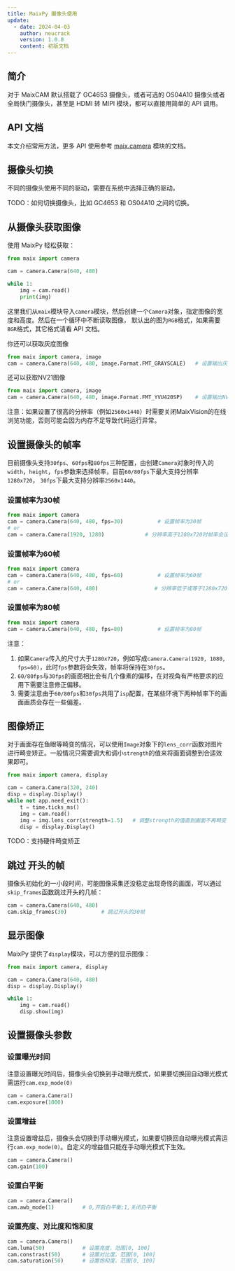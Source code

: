 ```yaml
---
title: MaixPy 摄像头使用
update:
  - date: 2024-04-03
    author: neucrack
    version: 1.0.0
    content: 初版文档
---
```



## 简介

对于 MaixCAM 默认搭载了 GC4653 摄像头，或者可选的 OS04A10 摄像头或者全局快门摄像头，甚至是 HDMI 转 MIPI 模块，都可以直接用简单的 API 调用。

## API 文档

本文介绍常用方法，更多 API 使用参考 [maix.camera](/api/maix/camera.html) 模块的文档。

## 摄像头切换

不同的摄像头使用不同的驱动，需要在系统中选择正确的驱动。

TODO：如何切换摄像头，比如 GC4653 和 OS04A10 之间的切换。


## 从摄像头获取图像

使用 MaixPy 轻松获取：
```python
from maix import camera

cam = camera.Camera(640, 480)

while 1:
    img = cam.read()
    print(img)
```

这里我们从`maix`模块导入`camera`模块，然后创建一个`Camera`对象，指定图像的宽度和高度。然后在一个循环中不断读取图像， 默认出的图为`RGB`格式，如果需要`BGR`格式，其它格式请看 API 文档。

你还可以获取灰度图像

```python
from maix import camera, image
cam = camera.Camera(640, 480, image.Format.FMT_GRAYSCALE)	# 设置输出灰度图像
```

还可以获取NV21图像

```python
from maix import camera, image
cam = camera.Camera(640, 480, image.Format.FMT_YVU420SP)	# 设置输出NV21图像
```

注意：如果设置了很高的分辨率（例如`2560x1440`）时需要关闭MaixVision的在线浏览功能，否则可能会因为内存不足导致代码运行异常。

## 设置摄像头的帧率

目前摄像头支持`30fps`、`60fps`和`80fps`三种配置，由创建`Camera`对象时传入的`width`，`height`，`fps`参数来选择帧率，目前`60/80fps`下最大支持分辨率`1280x720`， `30fps`下最大支持分辨率`2560x1440`。

### 设置帧率为30帧

```python
from maix import camera
cam = camera.Camera(640, 480, fps=30)			# 设置帧率为30帧
# or
cam = camera.Camera(1920, 1280)             # 分辨率高于1280x720时帧率会设置为30帧
```

### 设置帧率为60帧

```python
from maix import camera
cam = camera.Camera(640, 480, fps=60)	        # 设置帧率为60帧
# or
cam = camera.Camera(640, 480)                  # 分辨率低于或等于1280x720时帧率会设置为80fps
```

### 设置帧率为80帧

```python
from maix import camera
cam = camera.Camera(640, 480, fps=80)	        # 设置帧率为80帧
```

注意：

1. 如果`Camera`传入的尺寸大于`1280x720`，例如写成`camera.Camera(1920, 1080, fps=60)`，此时`fps`参数将会失效，帧率将保持在`30fps`。
2. `60/80fps`与`30fps`的画面相比会有几个像素的偏移，在对视角有严格要求的应用下需要注意修正偏移。
3. 需要注意由于`60/80fps`和`30fps`共用了`isp`配置，在某些环境下两种帧率下的画面画质会存在一些偏差。

## 图像矫正

对于画面存在鱼眼等畸变的情况，可以使用`Image`对象下的`lens_corr`函数对图片进行畸变矫正。一般情况只需要调大和调小`strength`的值来将画面调整到合适效果即可。

```python
from maix import camera, display

cam = camera.Camera(320, 240)
disp = display.Display()
while not app.need_exit():
    t = time.ticks_ms()
    img = cam.read() 
    img = img.lens_corr(strength=1.5)	# 调整strength的值直到画面不再畸变
    disp = display.Display()
```

TODO：支持硬件畸变矫正

## 跳过 开头的帧

摄像头初始化的一小段时间，可能图像采集还没稳定出现奇怪的画面，可以通过`skip_frames`函数跳过开头的几帧：
```python
cam = camera.Camera(640, 480)
cam.skip_frames(30)           # 跳过开头的30帧
```

## 显示图像

MaixPy 提供了`display`模块，可以方便的显示图像：
```python
from maix import camera, display

cam = camera.Camera(640, 480)
disp = display.Display()

while 1:
    img = cam.read()
    disp.show(img)
```

## 设置摄像头参数

### 设置曝光时间

注意设置曝光时间后，摄像头会切换到手动曝光模式，如果要切换回自动曝光模式需运行`cam.exp_mode(0)`

```python
cam = camera.Camera()
cam.exposure(1000)
```

### 设置增益

注意设置增益后，摄像头会切换到手动曝光模式，如果要切换回自动曝光模式需运行`cam.exp_mode(0)`。自定义的增益值只能在手动曝光模式下生效。

```python
cam = camera.Camera()
cam.gain(100)
```

### 设置白平衡

```python
cam = camera.Camera()
cam.awb_mode(1)			# 0,开启白平衡;1,关闭白平衡
```

### 设置亮度、对比度和饱和度

```python
cam = camera.Camera()
cam.luma(50)		    # 设置亮度，范围[0, 100]
cam.constrast(50)		# 设置对比度，范围[0, 100]
cam.saturation(50)		# 设置饱和度，范围[0, 100]
```



